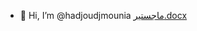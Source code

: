 - 👋 Hi, I’m @hadjoudjmounia
[ماجستير.docx](https://github.com/hadjoudjmounia/hadjoudjmounia/files/7688997/default.docx)
